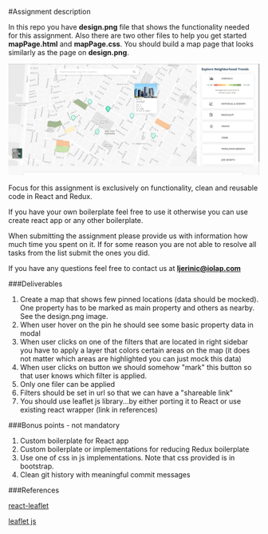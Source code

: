#Assignment description

In this repo you have **design.png** file that shows the functionality needed for this assignment. Also there are two other files to help you get started **mapPage.html** and **mapPage.css**. You should build a map page that looks similarly as the page on **design.png**.

![design](./design.png)

 Focus for this assignment is exclusively on functionality, clean and reusable code in React and Redux.
 
If you have your own boilerplate feel free to use it otherwise you can use create react app or any other boilerplate.

When submitting the assignment please provide us with information how much time you spent on it. If for some reason you are not able to resolve all tasks from the list submit the ones you did. 

If you have any questions feel free to contact us at **ljerinic@iolap.com**

###Deliverables

1. Create a map that shows few pinned locations (data should be mocked). One property has to be marked as main property and others as nearby. See the design.png image.
2. When user hover on the pin he should see some basic property data in modal
3. When user clicks on one of the filters that are located in right sidebar you have to apply a layer that colors certain areas on the map (it does not matter which areas are highlighted you can just mock this data)
4. When user clicks on button we should somehow "mark" this button so that user knows which filter is applied.
5. Only one filer can be applied 
6. Filters should be set in url so that we can have a "shareable link"
7. You should use leaflet js library...by either porting it to React or use existing react wrapper (link in references)


###Bonus points - not mandatory
1. Custom boilerplate for React app
2. Custom boilerplate or implementations for reducing Redux boilerplate
3. Use one of css in js implementations. Note that css provided is in bootstrap.
4. Clean git history with meaningful commit messages

###References

[react-leaflet](https://react-leaflet.js.org/)

[leaflet js](https://leafletjs.com/)
